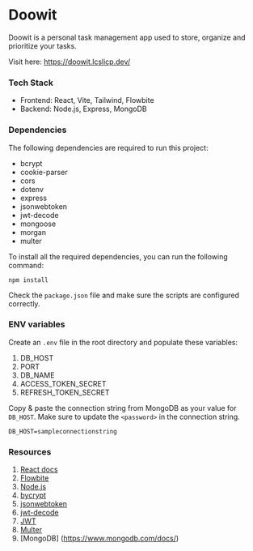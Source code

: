 # Doowit

Doowit is a personal task management app used to store, organize and prioritize your tasks.

Visit here: https://doowit.lcslicp.dev/

### Tech Stack

- Frontend: React, Vite, Tailwind, Flowbite
- Backend: Node.js, Express, MongoDB

### Dependencies

The following dependencies are required to run this project:

- bcrypt
- cookie-parser
- cors
- dotenv
- express
- jsonwebtoken
- jwt-decode
- mongoose
- morgan
- multer

To install all the required dependencies, you can run the following command:

```
npm install
```

Check the `package.json` file and make sure the scripts are configured correctly.

### ENV variables

Create an `.env` file in the root directory and populate these variables:

1. DB_HOST
2. PORT
3. DB_NAME
4. ACCESS_TOKEN_SECRET
5. REFRESH_TOKEN_SECRET

Copy & paste the connection string from MongoDB as your value for `DB_HOST`. Make sure to update the `<password>` in the connection string.

```
DB_HOST=sampleconnectionstring
```

### Resources

1. [React docs](https://beta.reactjs.org/)
2. [Flowbite](https://flowbite.com/docs/getting-started/introduction/)
3. [Node.js](https://nodejs.org/en/docs/)
4. [bycrypt](https://www.npmjs.com/package/bcrypt)
5. [jsonwebtoken](https://www.npmjs.com/package/jsonwebtoken)
6. [jwt-decode](https://www.npmjs.com/package/jwt-decode)
7. [JWT](https://jwt.io/)
8. [Multer](https://www.npmjs.com/package/multer)
9. [MongoDB] (https://www.mongodb.com/docs/)
